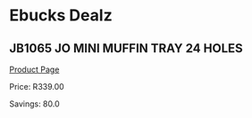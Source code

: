 
# Ebucks Dealz
## JB1065 JO MINI MUFFIN TRAY 24 HOLES
[Product Page](https://www.ebucks.com/web/shop/productSelected.do?prodId=1162568649&catId=704983235)

Price: R339.00

Savings: 80.0


	